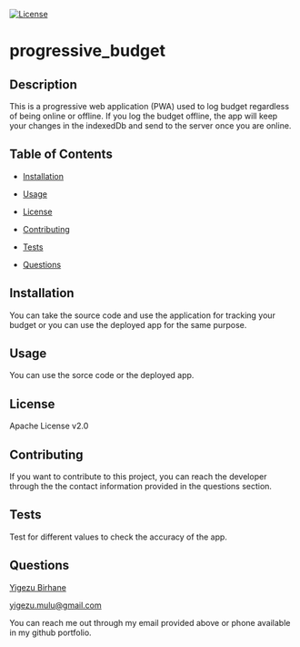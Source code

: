 [![License](https://img.shields.io/badge/License-Apache%202.0-blue.svg)](#license)


  # progressive_budget


  ## Description

  
  This is a progressive web application (PWA) used to log budget regardless of being online or offline. If you log the budget offline, the app will keep your changes in the indexedDb and send to the server once you are online.


  ## Table of Contents

  
  
  * [Installation](#installation)

  
  * [Usage](#usage)

  
  * [License](#license)

  
  * [Contributing](#contributing)

  
  * [Tests](#tests)

  
  * [Questions](#questions)

  


  ## Installation

  
  You can take the source code and use the application for tracking your budget or you can use the deployed app for the same purpose.


  ## Usage

  
  You can use the sorce code or the deployed app.


  ## License

  
  Apache License v2.0


  ## Contributing

  
  If you want to contribute to this project, you can reach the developer through the the contact information provided in the questions section.


  ## Tests

  
  Test for different values to check the accuracy of the app.

      
  ## Questions

  
  [Yigezu Birhane](https://yigezu1.github.io/Yigezu1/)

  yigezu.mulu@gmail.com

  You can reach me out through my email provided above or phone available in my github portfolio.
  